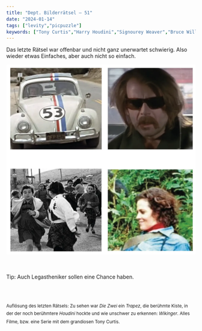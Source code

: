 ```yaml
---
title: "Dept. Bilderrätsel – 51"
date: "2024-01-14"
tags: ["levity","picpuzzle"]
keywords: ["Tony Curtis","Harry Houdini","Signourey Weaver","Bruce Willis"]
---
```

Das letzte Rätsel war offenbar und nicht ganz unerwartet schwierig. Also wieder etwas Einfaches, aber auch nicht so einfach.
<br/>

<img  src="/assets/img/picpuzzle51.webp" alt="Bilderrätsel51">

<br/>
<br/>
<br/>

Tip: Auch Legastheniker sollen eine Chance haben.

<br/>
<br/>

<sup>Auflösung des letzten Rätsels: Zu sehen war <i>Die Zwei</i> ein <i>Trapez</i>, die berühmte Kiste, in der der noch berühmtere  <i>Houdini</i> hockte und wie unschwer zu erkennen: <i>Wikinger</i>. Alles Filme, bzw. eine Serie mit dem grandiosen Tony Curtis.
<sup>